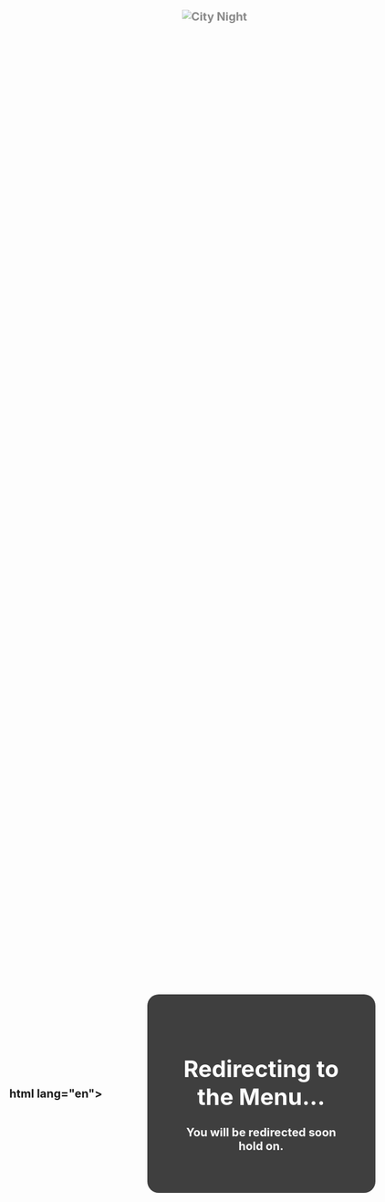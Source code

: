 html lang="en">
<head>
  <meta charset="UTF-8">
  <meta name="viewport" content="width=device-width, initial-scale=1.0">
  <title>Redirect to Menu</title>
  <style>
    body {
      display: flex;
      justify-content: center;
      align-items: center;
      min-height: 100vh;
      margin: 0;
      background-image: url("https://i.ibb.co/mBx9VBn/download.gif");
      background-repeat: no-repeat;
      background-size: cover;
      font-size: 20px;
      font-weight: bold;
      text-align: center;
    }
    img {
      max-width: 100vw;
      height: auto;
      margin-top: 100px;
    }
  </style>
  <script>
    setTimeout(() => {
      window.location.replace("Menu.html");
    }, 3000);
  </script>
</head>
<body>
  <img src="https://source.unsplash.com/random?city,night" alt="City Night" style="position: absolute; top: 50px; z-index: 1000; opacity: 0.5; filter: alpha(opacity=50);" />
  <div style="position: relative; z-index: 1001; color: #fff; padding: 50px; border-radius: 20px; background-color: #000; opacity: 0.75; width: 300px; margin: 0 auto; text-align: center;">
    <h1 style="color: #fff; text-shadow: 0 0 5px #000;">Redirecting to the Menu...</h1>
    <p style="color: #fff; text-shadow: 0 0 5px #000;">You will be redirected soon hold on.</p>
  </div>
</body>
</html>
